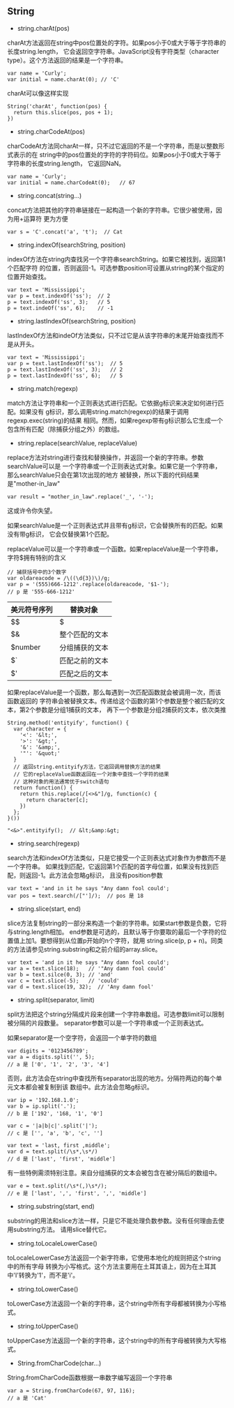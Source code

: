 
## String


- string.charAt(pos)

charAt方法返回在string中pos位置处的字符。如果pos小于0或大于等于字符串的长度string.length，
它会返回空字符串。JavaScript没有字符类型（character type）。这个方法返回的结果是一个字符串。
```
var name = 'Curly';
var initial = name.charAt(0); // 'C'
```

charAt可以像这样实现
```
String('charAt', function(pos) {
  return this.slice(pos, pos + 1);
})
```

- string.charCodeAt(pos)

charCodeAt方法同charAt一样，只不过它返回的不是一个字符串，而是以整数形式表示的在
string中的pos位置处的字符的字符码位。如果pos小于0或大于等于字符串的长度string.length，
它返回NaN。
```
var name = 'Curly';
var initial = name.charCodeAt(0);   // 67
```

- string.concat(string...)

concat方法把其他的字符串链接在一起构造一个新的字符串。它很少被使用，因为用+运算符
更为方便
```
var s = 'C'.concat('a', 't');  // Cat
```

- string.indexOf(searchString, position)

indexOf方法在string内查找另一个字符串searchString。如果它被找到，返回第1个匹配字符
的位置，否则返回-1。可选参数position可设置从string的某个指定的位置开始查找。
```
var text = 'Mississippi';
var p = text.indexOf('ss');  // 2
p = text.indexOf('ss', 3);   // 5
p = text.indeOf('ss', 6);    // -1
```

- string.lastIndexOf(searchString, position)

lastIndexOf方法和indeOf方法类似，只不过它是从该字符串的末尾开始查找而不是从开头。
```
var text = 'Mississippi';
var p = text.lastIndexOf('ss');  // 5
p = text.lastIndexOf('ss', 3);   // 2
p = text.lastIndexOf('ss', 6);   // 5
```

- string.match(regexp)

match方法让字符串和一个正则表达式进行匹配。它依据g标识来决定如何进行匹配。如果没有
g标识，那么调用string.match(regexp)的结果于调用regexp.exec(string)的结果
相同。然而，如果regexp带有g标识那么它生成一个包含所有匹配（除捕获分组之外）的数组。

- string.replace(searchValue, replaceValue)

replace方法对string进行查找和替换操作，并返回一个新的字符串。参数searchValue可以是
一个字符串或一个正则表达式对象。如果它是一个字符串，那么searchValue只会在第1次出现的地方
被替换，所以下面的代码结果是"mother-in_law"
```
var result = "mother_in_law".replace('_', '-');
```
这或许令你失望。

如果searchValue是一个正则表达式并且带有g标识，它会替换所有的匹配。如果没有带g标识，
它会仅替换第1个匹配。

replaceValue可以是一个字符串或一个函数。如果replaceValue是一个字符串，字符$拥有特别的含义
```
// 捕获括号中的3个数字
var oldareacode = /\((\d{3})\)/g;
var p = '(555)666-1212'.replace(oldareacode, '$1-');
// p 是 '555-666-1212'
```

| 美元符号序列 | 替换对象 |
|----|----|
| $$ | $ |
| $& | 整个匹配的文本 |
| $number | 分组捕获的文本 |
| $` | 匹配之前的文本 |
| $' | 匹配之后的文本 |

如果replaceValue是一个函数，那么每遇到一次匹配函数就会被调用一次，而该函数返回的
字符串会被替换文本。传递给这个函数的第1个参数是整个被匹配的文本，第2个参数是分组1捕获的文本，
再下一个参数是分组2捕获的文本，依次类推
```
String.method('entityify', function() {
  var character = {
    '<': '&lt;',
    '>': '&gt;',
    '&': '&amp;',
    '"': '&quot;'
  }
  // 返回string.entityify方法，它返回调用替换方法的结果
  // 它的replaceValue函数返回在一个对象中查找一个字符的结果
  // 这种对象的用法通常优于switch语句
  return function() {
    return this.replace(/[<>&"]/g, function(c) {
      return character[c];
    })
  };
}())
```

```
"<&>".entityify();  // &lt;&amp:&gt;
```

- string.search(regexp)

search方法和indexOf方法类似，只是它接受一个正则表达式对象作为参数而不是一个字符串。
如果找到匹配，它返回第1个匹配的首字母位置，如果没有找到匹配，则返回-1。此方法会忽略g标识，
且没有position参数
```
var text = 'and in it he says "Any damn fool could';
var pos = text.search(/["']/);  // pos 是 18
```

- string.slice(start, end)

slice方法复制string的一部分来构造一个新的字符串。如果start参数是负数，它将与string.length相加。
end参数是可选的，且默认等于你要取的最后一个字符的位置值上加1。要想得到从位置p开始的n个字符，就用
string.slice(p, p + n)。同类的方法请参见string.substring和之前介绍的array.slice。
```
var text = 'and in it he says "Any damn fool could';
var a = text.slice(18);   // '"Any damn fool could'
var b = text.silce(0, 3); // 'and'
var c = text.slice(-5);   // 'could'
var d = text.slice(19, 32);  // 'Any damn fool'
```

- string.split(separator, limit)

split方法把这个string分隔成片段来创建一个字符串数组。可选参数limit可以限制被分隔的片段数量。
separator参数可以是一个字符串或一个正则表达式。

如果separator是一个空字符，会返回一个单字符的数组
```
var digits = '0123456789';
var a = digits.split('', 5);
// a 是 ['0', '1', '2', '3', '4']
```
否则，此方法会在string中查找所有separator出现的地方。分隔符两边的每个单元文本都会被复制到该
数组中。此方法会忽略g标识。
```
var ip = '192.168.1.0';
var b = ip.split('.');
// b 是 ['192', '168, '1', '0']

var c = '|a|b|c|'.split('|');
// c 是 ['', 'a', 'b', 'c', '']

var text = 'last, first ,middle';
var d = text.split(/\s*,\s*/)
// d 是 ['last', 'first', 'middle']
```

有一些特例需须特别注意。来自分组捕获的文本会被包含在被分隔后的数组中。
```
var e = text.split(/\s*(,)\s*/);
// e 是 ['last', ',', 'first', ',', 'middle']
```

- string.substring(start, end)

substring的用法和slice方法一样，只是它不能处理负数参数。没有任何理由去使用substring方法。
请用slice替代它。

- string.toLocaleLowerCase()

toLocaleLowerCase方法返回一个新字符串，它使用本地化的规则把这个string中的所有字母
转换为小写格式。这个方法主要用在土耳其语上，因为在土耳其中'I'转换为'1'，而不是'i'。

- string.toLowerCase()

toLowerCase方法返回一个新的字符串，这个string中所有字母都被转换为小写格式。

- string.toUpperCase()

toUpperCase方法返回一个新的字符串，这个string中的所有字母被转换为大写格式。

- String.fromCharCode(char...)

String.fromCharCode函数根据一串数字编写返回一个字符串
```
var a = String.fromCharCode(67, 97, 116);
// a 是 'Cat'
```
